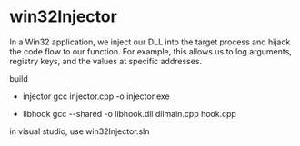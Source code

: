# win32Injector
In a Win32 application, we inject our DLL into the target process and hijack the code flow to our function. 
For example, this allows us to log arguments, registry keys, and the values at specific addresses.

build
- injector
gcc injector.cpp -o injector.exe

- libhook
gcc --shared -o libhook.dll dllmain.cpp hook.cpp 

in visual studio, use win32Injector.sln
